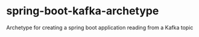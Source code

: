 # spring-boot-kafka-archetype
Archetype for creating a spring boot application reading from a Kafka topic
